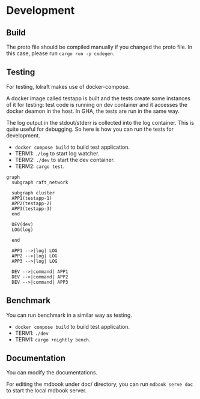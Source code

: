 # Development

## Build

The proto file should be compiled manually if you changed the proto file.
In this case, please run `cargo run -p codegen`.

## Testing

For testing, lolraft makes use of docker-compose.

A docker image called testapp is built and the tests create some instances of it for testing: test code is running on dev container and it accesses the docker deamon in the host. In GHA, the tests are run in the same way.

The log output in the stdout/stderr is collected into the log container. This is quite useful for debugging. So here is how you can run the tests for development.

- `docker compose build` to build test application.
- TERM1: `./log` to start log watcher.
- TERM2: `./dev` to start the dev container.
- TERM2: `cargo test`.

```mermaid
graph
  subgraph raft_network

  subgraph cluster
  APP1(testapp-1)
  APP2(testapp-2)
  APP3(testapp-3)
  end
  
  DEV(dev)
  LOG(log)
  
  end
  
  APP1 -->|log| LOG
  APP2 -->|log| LOG
  APP3 -->|log| LOG
  
  DEV -->|command| APP1
  DEV -->|command| APP2
  DEV -->|command| APP3
```

## Benchmark

You can run benchmark in a similar way as testing.

- `docker compose build` to build test application.
- TERM1: `./dev`
- TERM1: `cargo +nightly bench`.

## Documentation

You can modify the documentations.

For editing the mdbook under doc/ directory,
you can run `mdbook serve doc` to start the local mdbook server.
